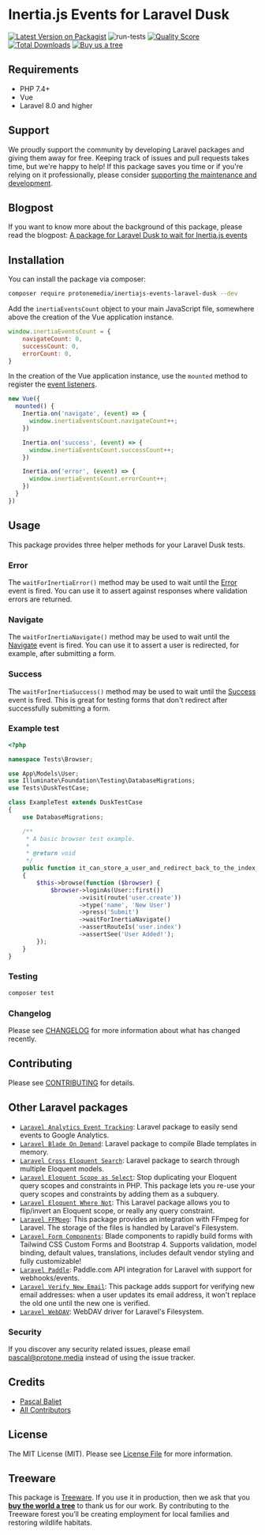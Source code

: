 # Inertia.js Events for Laravel Dusk

[![Latest Version on Packagist](https://img.shields.io/packagist/v/protonemedia/inertiajs-events-laravel-dusk.svg?style=flat-square)](https://packagist.org/packages/protonemedia/inertiajs-events-laravel-dusk)
![run-tests](https://github.com/protonemedia/inertiajs-events-laravel-dusk/workflows/run-tests/badge.svg)
[![Quality Score](https://img.shields.io/scrutinizer/g/protonemedia/inertiajs-events-laravel-dusk.svg?style=flat-square)](https://scrutinizer-ci.com/g/protonemedia/inertiajs-events-laravel-dusk)
[![Total Downloads](https://img.shields.io/packagist/dt/protonemedia/inertiajs-events-laravel-dusk.svg?style=flat-square)](https://packagist.org/packages/protonemedia/inertiajs-events-laravel-dusk)
[![Buy us a tree](https://img.shields.io/badge/Treeware-%F0%9F%8C%B3-lightgreen)](https://plant.treeware.earth/protonemedia/inertiajs-events-laravel-dusk)

## Requirements

* PHP 7.4+
* Vue
* Laravel 8.0 and higher

## Support

We proudly support the community by developing Laravel packages and giving them away for free. Keeping track of issues and pull requests takes time, but we're happy to help! If this package saves you time or if you're relying on it professionally, please consider [supporting the maintenance and development](https://github.com/sponsors/pascalbaljet).

## Blogpost

If you want to know more about the background of this package, please read the blogpost: [A package for Laravel Dusk to wait for Inertia.js events](https://protone.media/en/blog/a-package-for-laravel-dusk-to-wait-for-inertiajs-events)

## Installation

You can install the package via composer:

```bash
composer require protonemedia/inertiajs-events-laravel-dusk --dev
```

Add the `inertiaEventsCount` object to your main JavaScript file, somewhere above the creation of the Vue application instance.

```js
window.inertiaEventsCount = {
    navigateCount: 0,
    successCount: 0,
    errorCount: 0,
}
```

In the creation of the Vue application instance, use the `mounted` method to register the [event listeners](https://inertiajs.com/events).

```js
new Vue({
  mounted() {
    Inertia.on('navigate', (event) => {
      window.inertiaEventsCount.navigateCount++;
    })

    Inertia.on('success', (event) => {
      window.inertiaEventsCount.successCount++;
    })

    Inertia.on('error', (event) => {
      window.inertiaEventsCount.errorCount++;
    })
  }
})
```

## Usage

This package provides three helper methods for your Laravel Dusk tests.

### Error
The `waitForInertiaError()` method may be used to wait until the [Error](https://inertiajs.com/events#error) event is fired. You can use it to assert against responses where validation errors are returned.

### Navigate
The `waitForInertiaNavigate()` method may be used to wait until the [Navigate](https://inertiajs.com/events#navigate) event is fired. You can use it to assert a user is redirected, for example, after submitting a form.

### Success
The `waitForInertiaSuccess()` method may be used to wait until the [Success](https://inertiajs.com/events#success) event is fired. This is great for testing forms that don't redirect after successfully submitting a form.

### Example test

```php
<?php

namespace Tests\Browser;

use App\Models\User;
use Illuminate\Foundation\Testing\DatabaseMigrations;
use Tests\DuskTestCase;

class ExampleTest extends DuskTestCase
{
    use DatabaseMigrations;

    /**
     * A basic browser test example.
     *
     * @return void
     */
    public function it_can_store_a_user_and_redirect_back_to_the_index_route()
    {
        $this->browse(function ($browser) {
            $browser->loginAs(User::first())
                    ->visit(route('user.create'))
                    ->type('name', 'New User')
                    ->press('Submit')
                    ->waitForInertiaNavigate()
                    ->assertRouteIs('user.index')
                    ->assertSee('User Added!');
        });
    }
}
```

### Testing

``` bash
composer test
```

### Changelog

Please see [CHANGELOG](CHANGELOG.md) for more information about what has changed recently.

## Contributing

Please see [CONTRIBUTING](CONTRIBUTING.md) for details.

## Other Laravel packages

* [`Laravel Analytics Event Tracking`](https://github.com/protonemedia/laravel-analytics-event-tracking): Laravel package to easily send events to Google Analytics.
* [`Laravel Blade On Demand`](https://github.com/protonemedia/laravel-blade-on-demand): Laravel package to compile Blade templates in memory.
* [`Laravel Cross Eloquent Search`](https://github.com/protonemedia/laravel-cross-eloquent-search): Laravel package to search through multiple Eloquent models.
* [`Laravel Eloquent Scope as Select`](https://github.com/protonemedia/laravel-eloquent-scope-as-select): Stop duplicating your Eloquent query scopes and constraints in PHP. This package lets you re-use your query scopes and constraints by adding them as a subquery.
* [`Laravel Eloquent Where Not`](https://github.com/protonemedia/laravel-eloquent-where-not): This Laravel package allows you to flip/invert an Eloquent scope, or really any query constraint.
* [`Laravel FFMpeg`](https://github.com/protonemedia/laravel-ffmpeg): This package provides an integration with FFmpeg for Laravel. The storage of the files is handled by Laravel's Filesystem.
* [`Laravel Form Components`](https://github.com/protonemedia/laravel-form-components): Blade components to rapidly build forms with Tailwind CSS Custom Forms and Bootstrap 4. Supports validation, model binding, default values, translations, includes default vendor styling and fully customizable!
* [`Laravel Paddle`](https://github.com/protonemedia/laravel-paddle): Paddle.com API integration for Laravel with support for webhooks/events.
* [`Laravel Verify New Email`](https://github.com/protonemedia/laravel-verify-new-email): This package adds support for verifying new email addresses: when a user updates its email address, it won't replace the old one until the new one is verified.
* [`Laravel WebDAV`](https://github.com/protonemedia/laravel-webdav): WebDAV driver for Laravel's Filesystem.

### Security

If you discover any security related issues, please email pascal@protone.media instead of using the issue tracker.

## Credits

- [Pascal Baljet](https://github.com/protonemedia)
- [All Contributors](../../contributors)

## License

The MIT License (MIT). Please see [License File](LICENSE.md) for more information.

## Treeware

This package is [Treeware](https://treeware.earth). If you use it in production, then we ask that you [**buy the world a tree**](https://plant.treeware.earth/pascalbaljetmedia/inertiajs-events-laravel-dusk) to thank us for our work. By contributing to the Treeware forest you’ll be creating employment for local families and restoring wildlife habitats.
